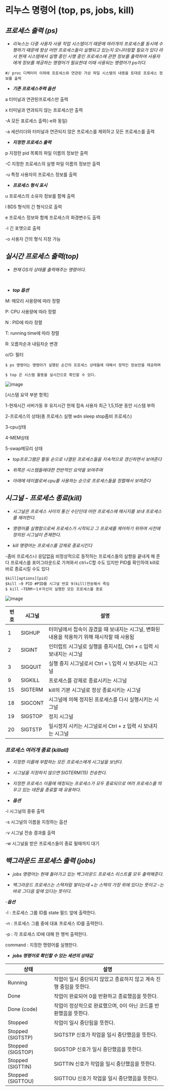 # 리누스 명령어 (top, ps, jobs, kill) 
## ***프로세스 출력 (ps)***
- *리눅스는 다중 사용자 사용 작업 시스템이기 때문에 여러개의 프로세스를 동시에 수행하기 떄문에 항상 어떤 프로세스들이 실행되고 있는지 모니터링할 필요가 있다 라서 현재 시스템에서 실행 중인 시행 중인 프로세스에 관한 정보를 출력하여 사용자에게 정보를 제공하는 명령어가 필요한데 이때 사용되는 명령어가 ps이다.*
```
#/ proc 디렉터리 이하에 프로세스와 연관된 가상 파일 시스템의 내용을 토대로 프로세스 정보를 출력
```

- ***기존 프로세스추력 옵션***

a 터미널과 연관된프로세스만 출력

x 터미널과 연과되지 않는 프로세스만 출력

-A 모든 포로세스 출력(-e와 동일)

-a 세션리더와 터미널과 연관되지 않은 프로세스를 제외하고 모든 프로세스를 출력


- ***지정한 프로세스 출력***

p 지정한 pid 목록의 파일 이름의 정보만 출력

-C 지정한 프로세스의 실행 파일 이름의 정보만 출력

-u 특정 사용자의 프로세스 정보를 출력

- ***프로세스 형식 표시***

u 프로세스의 소유자 정보를 함께 출력

l BDS 형식의 긴 형식으로 출력

e 프로세스 정보와 함께 프로세스의 화경변수도 출력

-l 긴 포맷으로 출력

-o 사용자 간의 형식 지정 가능

## ***실시간 프로세스 출력(top)***

- *현재 OS의 상태를 출력해주는 명령어다.*

​


- ***top 옵션***
  
 M: 메모리 사용량에 따라 정렬

P: CPU 사용량에 따라 정렬

N : PID에 따라 정렬

T: running time에 따라 정렬

R: 오름차순과 내림차순 변경

o/O: 필터



```
$ ps 명령어는 명령어가 실행된 순간의 프로세스 상태들에 대해서 정적인 정보만을 제공하며

$ top 은 시스템 활동을 실시간으로 확인할 수 있다.
```

![image](https://github.com/W17128/0525/assets/170843783/7a0c8bc1-7646-424e-ba14-50428ef7890c)

[시스템 요약 부분 항목]

1-현재시간 서버가동 후 유지시간 현재 접속 사용자 최근 1,5,15분 동안 시스템 부하

2-프로세스의 상태(총 프로세스 실행 wdn sleep stop좀비 프로세스)

3-cpu상태

4-MEM상태

5-swap메모리 상태

- *top프로그램은 활동 순으로 나열된 프로세스들을 지속적으로 갱신하면서 보여준다*
  
- *위쪽은 시스템들에대한 전반적인 요약을 보여주며*
  
- *아래에 테이블로써 cpu를 사용하는 순으로 프로세스들을 정렬해서 보여준다*





## ***시그널 - 프로세스 종료(kill)***

- *시그널은 프로세스 사이의 통신 수단인데 어떤 프로세스에 메시지를 보내 프로세스를 제어한다.*

- *명령어를 실행함으로써 프로세스가 시작되고 그 프로세를 제어하기 위하여 사전에 정의된 시그널이 존재한다.*

- *kill 명령어는 프로세스를 강제로 종료시킨다*

-좀비 프로세스나 응답없음 비정상적으로 동작하는 프로세스들의 실향을 끝내게 해 준다 프로세스를 포어그라운드로 가져와서 ctrl+C할 수도 있지만 PID를 확인하여 kill로 바로 종료시킬 수도 있다

```
$kill[options][pid]
$kill –9 PID #PID를 시그널 번호 9(kill)전송해서 죽임
$ kill –TERMー1＃자신이 실행한 모든 프로세스를 종료
```
![image](https://github.com/W17128/0525/assets/170843783/72a62b16-dd42-4d9b-a840-7247e740317a)

| 번호 | 시그널 | 설명 |
|------|--------|------|
| 1 | SIGHUP | 터미널에서 접속이 끊겼을 때 보내지는 시그널, 변화된 내용을 적용하기 위해 재시작할 때 사용됨 |
| 2 | SIGINT | 인터럽트 시그널로 실행을 중지시킴, Ctrl + c 입력 시 보내지는 시그널 |
| 3 | SIGQUIT | 실행 중지 시그널로서 Ctrl + \ 입력 시 보내지는 시그널 |
| 9 | SIGKILL | 프로세스를 강제로 종료시키는 시그널 |
| 15 | SIGTERM | kill의 기본 시그널로 정상 종료시키는 시그널 |
| 18 | SIGCONT | 시그널에 의해 정지된 프로세스를 다시 실행시키는 시그널 |
| 19 | SIGSTOP | 정지 시그널 |
| 20 | SIGTSTP | 일시정지 시키는 시그널로서 Ctrl + z 입력 시 보내지는 시그널 |

### ***프로세스 여러개 종료 (killall)***

- *지정한 이름에 부합하는 모든 프로세스에게 시그널을 보낸다.*

- *시그널을 지정하지 않으면 SIGTERM(15) 전송한다.*

- *지정한 프로세스 이름에 매칭되는 프로세스가 모두 종료되므로 여러 프로세스를 띄우고 있는 데몬을 종료할 때 유용하다.*
  
-  ***옵션***

-l 시그널의 종류 출력 

-s 시그널의 이름을 지정하는 옵션 
 
-v 시그널 전송 결과를 출력 

 -w 시그널을 받은 프로세스들이 종료 될때까지 대기

## ***백그라운드 프로세스 출력 (jobs)***

- *jobs 명령어는 현재 돌아가고 있는 백그라운드 프로세스 리스트를 모두 출력해준다.*

- *백그라운드 프로세스는 스택처럼 쌓이는데 +는 스택의 가장 위에 있다는 뜻이고 -는 바로 그다음 밑에 있다는 뜻이다.*

-***옵션***

-l : 프로세스 그룹 ID를 state 필드 앞에 출력한다.

-n : 프로세스 그룹 중에 대표 프로세스 ID를 출력한다.

-p : 각 프로세스 ID에 대해 한 행씩 출력한다.

command : 지정한 명령어를 실행한다.

- ***jobs 명령어로 확인할 수 있는 세션의 상태값***

| 상태               | 설명                               |
|------------------|----------------------------------------|
| Running          | 작업이 일시 중단되지 않았고 종료하지 않고 계속 진행 중임을 뜻한다.           |
| Done             | 작업이 완료되어 0을 반환하고 종료했음을 뜻한다.                              |
| Done (code)      | 작업이 정상적으로 완료했으며, 0이 아닌 코드를 반환했음을 뜻한다.             |
| Stopped          | 작업이 일시 중단됨을 뜻한다.                                                |
| Stopped (SIGTSTP)| SIGTSTP 신호가 작업을 일시 중단했음을 뜻한다.                               |
| Stopped (SIGSTOP)| SIGSTOP 신호가 일시 중단했음을 뜻한다.                                      |
| Stopped (SIGTTIN)| SIGTTIN 신호가 작업을 일시 중단했음을 뜻한다.                               |
| Stopped (SIGTTOU)| SIGTTOU 신호가 작업을 일시 중단했음을 뜻한다.                               |







